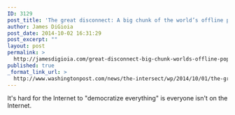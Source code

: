 ```yaml
---
ID: 3129
post_title: 'The great disconnect: A big chunk of the world’s offline population actually lives in the U.S.'
author: James DiGioia
post_date: 2014-10-02 16:31:29
post_excerpt: ""
layout: post
permalink: >
  http://jamesdigioia.com/great-disconnect-big-chunk-worlds-offline-population-actually-lives-u-s/
published: true
_format_link_url: >
  http://www.washingtonpost.com/news/the-intersect/wp/2014/10/01/the-great-disconnect-a-big-chunk-of-the-worlds-offline-population-actually-lives-in-the-u-s/
---
```

It's hard for the Internet to "democratize everything" is everyone isn't on the Internet.